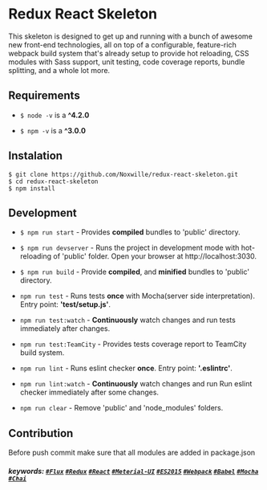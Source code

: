 # Redux React Skeleton
This skeleton is designed to get up and running with a bunch of awesome new front-end technologies, all on top of a configurable, feature-rich webpack build system that's already setup to provide hot reloading, CSS modules with Sass support, unit testing, code coverage reports, bundle splitting, and a whole lot more.

## Requirements
- ``` $ node -v ``` is a **^4.2.0**

- ``` $ npm -v ``` is a **^3.0.0**


## Instalation
```
$ git clone https://github.com/Noxwille/redux-react-skeleton.git
$ cd redux-react-skeleton
$ npm install 
```


## Development
- ``` $ npm run start ``` - Provides **compiled** bundles to 'public' directory.

- ``` $ npm run devserver ``` - Runs the project in development mode with hot-reloading of 'public' folder. Open your browser at http://localhost:3030.

- ``` $ npm run build ``` - Provide **compiled**, and **minified** bundles to 'public' directory.

- ``` npm run test ``` - Runs tests **once** with Mocha(server side interpretation). Entry point: **'test/setup.js'**.  

- ``` npm run test:watch ``` - **Continuously** watch changes and run tests immediately after changes. 


- ``` npm run test:TeamCity ``` - Provides tests coverage report to TeamCity build system. 


- ``` npm run lint ``` - Runs eslint checker **once**. Entry point: **'.eslintrc'**.  

- ``` npm run lint:watch ``` - **Continuously** watch changes and run Run eslint checker immediately after some changes. 

- ``` npm run clear ``` - Remove 'public' and 'node_modules' folders. 



## Contribution
Before push commit make sure that all modules are added in package.json

##### keywords: [`#Flux`](https://facebook.github.io/flux/) [`#Redux`](https://github.com/rackt/redux) [`#React`](https://facebook.github.io/react/) [`#Meterial-UI`](http://www.material-ui.com/) [`#ES2015`](http://www.ecma-international.org/ecma-262/6.0/) [`#Webpack`](https://webpack.github.io) [`#Babel`](https://babeljs.io) [`#Mocha`](https://mochajs.org) [`#Chai`](http://chaijs.com)
